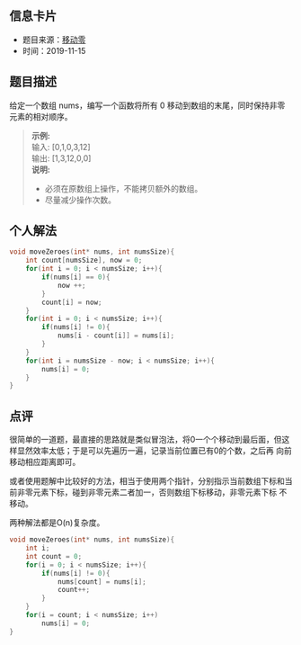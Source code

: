 ## 信息卡片
* 题目来源：[移动零](https://leetcode-cn.com/problems/move-zeroes/)
* 时间：2019-11-15



## 题目描述
给定一个数组 nums，编写一个函数将所有 0 移动到数组的末尾，同时保持非零元素的相对顺序。

> **示例:** <br>
输入: [0,1,0,3,12] <br>
输出: [1,3,12,0,0] <br>
> **说明:**
>* 必须在原数组上操作，不能拷贝额外的数组。
>* 尽量减少操作次数。

## 个人解法
```c
void moveZeroes(int* nums, int numsSize){
    int count[numsSize], now = 0;
    for(int i = 0; i < numsSize; i++){
        if(nums[i] == 0){
            now ++;
        }
        count[i] = now;
    }
    for(int i = 0; i < numsSize; i++){
        if(nums[i] != 0){
            nums[i - count[i]] = nums[i];
        }
    }
    for(int i = numsSize - now; i < numsSize; i++){
        nums[i] = 0;
    }
}
``` 



## 点评
很简单的一道题，最直接的思路就是类似冒泡法，将0一个个移动到最后面，但这样显然效率太低；于是可以先遍历一遍，记录当前位置已有0的个数，之后再
向前移动相应距离即可。

或者使用题解中比较好的方法，相当于使用两个指针，分别指示当前数组下标和当前非零元素下标，碰到非零元素二者加一，否则数组下标移动，非零元素下标
不移动。

两种解法都是O(n)复杂度。
```c
void moveZeroes(int* nums, int numsSize){
    int i;
    int count = 0;
    for(i = 0; i < numsSize; i++){
        if(nums[i] != 0){
            nums[count] = nums[i];
            count++;
        } 
    } 
    for(i = count; i < numsSize; i++)
        nums[i] = 0;
}
```
